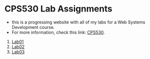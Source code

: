 # CPS530 Lab Assignments
- this is a progressing website with all of my labs for a Web Systems Development course.
- For more information, check this link: [CPS530](https://www.torontomu.ca/calendar/2023-2024/courses/computer-science/CPS/530/). 
1. [Lab01](https://github.com/andrearcaina/CPS530-Website/tree/main/labs/Lab01)
2. [Lab02](https://github.com/andrearcaina/CPS530-Website/tree/main/labs/Lab02)
3. [Lab03](https://github.com/andrearcaina/CPS530-Website/tree/main/labs/Lab03)
